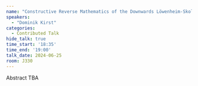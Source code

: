 ```yaml
---
name: "Constructive Reverse Mathematics of the Downwards Löwenheim-Skolem Theorem"
speakers:
  - "Dominik Kirst"
categories:
  - Contributed Talk
hide_talk: true
time_start: '18:35'
time_end: '19:00'
talk_date: 2024-06-25
room: J330
---
```


Abstract TBA

